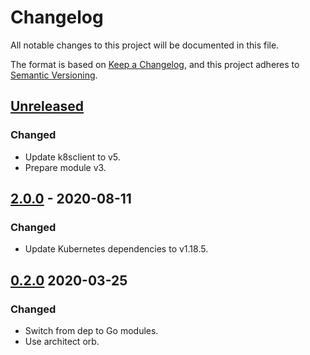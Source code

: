 # Changelog

All notable changes to this project will be documented in this file.

The format is based on [Keep a Changelog](https://keepachangelog.com/en/1.0.0/),
and this project adheres to [Semantic Versioning](https://semver.org/spec/v2.0.0.html).



## [Unreleased]

### Changed

- Update k8sclient to v5.
- Prepare module v3.

## [2.0.0] - 2020-08-11

### Changed

- Update Kubernetes dependencies to v1.18.5.

## [0.2.0] 2020-03-25

### Changed

- Switch from dep to Go modules.
- Use architect orb.



[Unreleased]: https://github.com/giantswarm/kubelock/compare/v2.0.0...HEAD
[2.0.0]: https://github.com/giantswarm/kubelock/compare/v0.2.0...v2.0.0
[0.2.0]: https://github.com/giantswarm/kubelock/releases/tag/v0.2.0
